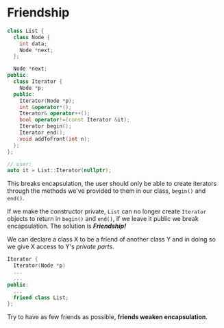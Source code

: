 # Friendship

```c++
class List {
  class Node {
    int data;
    Node *next;
  };

  Node *next;
public:
  class Iterator {
    Node *p;
  public:
    Iterator(Node *p);
    int &operator*();
    Iterator& operator++();
    bool operator!=(const Iterator &it);
    Iterator begin();
    Iterator end();
    void addToFront(int n);
  };
};

// user:
auto it = List::Iterator(nullptr);
```

This breaks encapsulation, the user should only be able to create iterators through the methods we've provided to them in our class, `begin()` and `end()`.

If we make the constructor private, `List` can no longer create `Iterator` objects to return in `begin()` and `end()`, if we leave it public we break encapsulation. The solution is **_Friendship!_**

We can declare a class X to be a friend of another class Y and in doing so we give X access to Y's _private parts_.

```c++
Iterator {
  Iterator(Node *p)
  ...
  ...
public:
  ...
  friend class List;
};
```

Try to have as few friends as possible, **friends weaken encapsulation**.